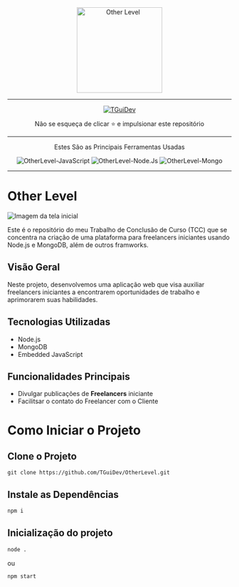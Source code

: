 <div align="center">
  
  <img width="192" title="Other Level" src="https://imgur.com/sbuECf0.png"/>

</div>

---

<div align="center">  
  <a href="https://github.com/TGuiDev">
    <img title="TGuiDev" src="https://img.shields.io/badge/AUTHOR-TGuiDev-orange.svg?style=for-the-badge&logo=github"></a>
</div>
<div align="center">
  <p>Não se esqueça de clicar ⭐️ e impulsionar este repositório</p>
</div>

---

<p align="center">Estes São as Principais Ferramentas Usadas</p>

<p align="center">
  <img title="OtherLevel-JavaScript" src="https://img.shields.io/badge/Javascript-1C1C1C?style=for-the-badge&logo=javascript&logoColor=yellow"></img>
  <img title="OtherLevel-Node.Js" src="https://img.shields.io/badge/Node.JS-1C1C1C?style=for-the-badge&logo=node.js&logoColor=green"></img>
  <img title="OtherLevel-Mongo" src="https://img.shields.io/badge/MongoDB-2e2d2b?style=for-the-badge&logo=mongodb&logoColor=green"></img>
  <br>
</p>

---

<!-- https://imgur.com/sbuECf0.png -->
# Other Level

![Imagem da tela inicial](https://imgur.com/ubih2sO.png)

Este é o repositório do meu Trabalho de Conclusão de Curso (TCC) que se concentra na criação de uma plataforma para freelancers iniciantes usando Node.js e MongoDB, além de outros framworks.

## Visão Geral

Neste projeto, desenvolvemos uma aplicação web que visa auxiliar freelancers iniciantes a encontrarem oportunidades de trabalho e aprimorarem suas habilidades.

## Tecnologias Utilizadas

- Node.js
- MongoDB
- Embedded JavaScript

## Funcionalidades Principais 

- Divulgar publicações de **Freelancers** iniciante
- Facilitsar o contato do Freelancer com o Cliente

<h1>Como Iniciar o Projeto</h1>

<h2>Clone o Projeto</h2>

```git
git clone https://github.com/TGuiDev/OtherLevel.git
```

<h2>Instale as Dependências </h2>

```bash
npm i
```

<h2>Inicialização do projeto</h2>

```bash 
node .
```
ou
```bash 
npm start
```